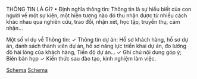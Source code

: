 THÔNG TIN LÀ GÌ?
• Định nghĩa thông tin:
  Thông tin là sự hiểu biết của con người về một sự kiện, một hiện tượng nào đó thu nhận được từ nhiều cách khác nhau qua nghiên cứu, trao đổi, nhận xét, học tập, truyền thụ, cảm nhận…

Một số ví dụ về Thông tin:
✓ Thông tin dự án: Hồ sơ khách hàng, hồ sơ dự án, danh sách thành viên dự án, hồ sơ năng lực triển khai dự án, đo lường độ hài lòng của khách hàng, Tiến độ dự án...
✓ Ghi chú nội dung góp ý; Biên bản họp
✓ Kiến thức sau đào tạo, kinh nghiệm làm việc.

[Schema](page_20_img_0.png)
[Schema](page_20_img_1.png)
